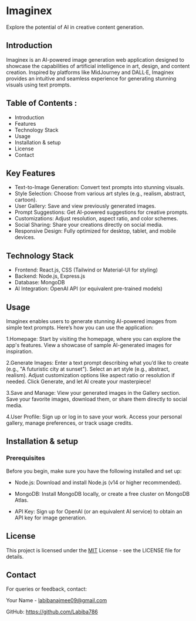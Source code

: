 # Imaginex
Explore the potential of AI in creative content generation.

## Introduction

Imaginex is an AI-powered image generation web application designed to showcase the capabilities of artificial intelligence in art, design, and content creation. Inspired by platforms like MidJourney and DALL·E, Imaginex provides an intuitive and seamless experience for generating stunning visuals using text prompts.

## Table of Contents :

- Introduction
- Features
- Technology Stack
- Usage
- Installation & setup
- License
- Contact

## Key Features

- Text-to-Image Generation: Convert text prompts into stunning visuals.
- Style Selection: Choose from various art styles (e.g., realism, abstract, cartoon).
- User Gallery: Save and view previously generated images.
- Prompt Suggestions: Get AI-powered suggestions for creative prompts.
- Customizations: Adjust resolution, aspect ratio, and color schemes.
- Social Sharing: Share your creations directly on social media.
- Responsive Design: Fully optimized for desktop, tablet, and mobile devices.

## Technology Stack

- Frontend: React.js, CSS (Tailwind or Material-UI for styling)
- Backend: Node.js, Express.js
- Database: MongoDB
- AI Integration: OpenAI API (or equivalent pre-trained models)

## Usage
Imaginex enables users to generate stunning AI-powered images from simple text prompts. Here’s how you can use the application:

1.Homepage:
Start by visiting the homepage, where you can explore the app's features.
View a showcase of sample AI-generated images for inspiration.

2.Generate Images:
Enter a text prompt describing what you’d like to create (e.g., "A futuristic city at sunset").
Select an art style (e.g., abstract, realism).
Adjust customization options like aspect ratio or resolution if needed.
Click Generate, and let AI create your masterpiece!

3.Save and Manage:
View your generated images in the Gallery section.
Save your favorite images, download them, or share them directly to social media.

4.User Profile:
Sign up or log in to save your work.
Access your personal gallery, manage preferences, or track usage credits.

## Installation & setup
### Prerequisites
Before you begin, make sure you have the following installed and set up:

- Node.js: Download and install Node.js (v14 or higher recommended).

- MongoDB: Install MongoDB locally, or create a free cluster on MongoDB Atlas.

- API Key: Sign up for OpenAI (or an equivalent AI service) to obtain an API key for image generation.

## License

This project is licensed under the 
[MIT](https://choosealicense.com/licenses/mit/)
License - see the LICENSE file for details.

## Contact
For queries or feedback, contact:

Your Name - labibanajmee09@gmail.com

GitHub: https://github.com/Labiba786
